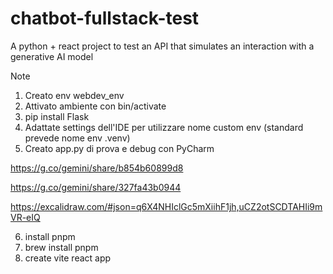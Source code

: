 # chatbot-fullstack-test
A python + react project to test an API that simulates an interaction with a generative AI model



Note 

1) Creato env webdev_env
2) Attivato ambiente con bin/activate
3) pip install Flask
4) Adattate settings dell'IDE per utilizzare nome custom env (standard prevede nome env .venv)
5) Creato app.py di prova e debug con PyCharm

https://g.co/gemini/share/b854b60899d8

https://g.co/gemini/share/327fa43b0944

https://excalidraw.com/#json=q6X4NHIclGc5mXiihF1jh,uCZ2otSCDTAHIi9mVR-eIQ

6) install pnpm
7) brew install pnpm
8) create vite react app
